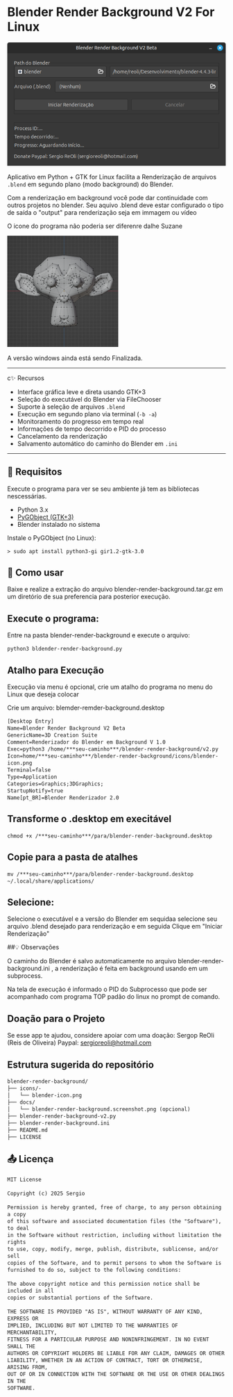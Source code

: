 # Blender Render Background V2 For Linux

<img alt="blender-render-background-screenshot.png" src="blender-render-background-screenshot.png">

Aplicativo em Python + GTK for Linux facilita a Renderização de arquivos `.blend` em segundo plano (modo background) do Blender.

Com a renderização em background você pode dar continuidade com outros projetos no blender.
Seu aquivo .blend deve estar configurado o tipo de saída o "output" para renderização seja em immagem ou vídeo

O icone do programa não poderia ser diferenre dalhe Suzane

<img alt="blender-icon.png" src="blender-icon.png">

A versão windows ainda está sendo Finalizada.


---
c✨ Recursos

- Interface gráfica leve e direta usando GTK+3
- Seleção do executável do Blender via FileChooser
- Suporte à seleção de arquivos `.blend`
- Execução em segundo plano via terminal (`-b -a`)
- Monitoramento do progresso em tempo real
- Informações de tempo decorrido e PID do processo
- Cancelamento da renderização
- Salvamento automático do caminho do Blender em `.ini`

---

## 🔧 Requisitos

Execute o programa para ver se seu ambiente já tem as bibliotecas 
nescessárias.

- Python 3.x
- [PyGObject (GTK+3)](https://pygobject.readthedocs.io/en/latest/)
- Blender instalado no sistema

Instale o PyGObject (no Linux):

```
> sudo apt install python3-gi gir1.2-gtk-3.0
```

## 🚀 Como usar
Baixe e realize a extração do arquivo blender-render-background.tar.gz em
um diretório de sua preferencia para posterior execução.

## Execute o programa:

Entre na pasta blender-render-background e execute o arquivo:

```
python3 bldender-render-background.py
```

## Atalho para Execução

Execução via menu é opcional, crie um atalho do programa no menu do Linux
que deseja colocar

Crie um arquivo: blemder-remder-background.desktop

```
[Desktop Entry]
Name=Blender Render Background V2 Beta
GenericName=3D Creation Suite
Comment=Renderizador do Blender em Background V 1.0
Exec=python3 /home/***seu-caminho***/blender-render-background/v2.py
Icon=home/***seu-caminho***/blender-render-background/icons/blender-icon.png
Terminal=false
Type=Application
Categories=Graphics;3DGraphics;
StartupNotify=true
Name[pt_BR]=Blender Renderizador 2.0

```

## Transforme o .desktop em execitável
```
chmod +x /***seu-caminho***/para/blender-render-background.desktop
```
## Copie para a pasta de atalhes

```
mv /***seu-caminho***/para/blender-render-background.desktop ~/.local/share/applications/
```

## Selecione:

Selecione o executável e a versão do Blender em sequidaa selecione seu arquivo .blend desejado 
para renderização e em seguida Clique em "Iniciar Renderização"

##💡 Observações

O caminho do Blender é salvo automaticamente no arquivo blender-render-background.ini , a
renderização é feita em background usando em um subprocess. 

Na tela de execução é informado o PID do Subprocesso que pode ser acompanhado com programa
TOP padão do linux no prompt de comando.

## Doação para o Projeto

Se esse app te ajudou, considere apoiar com uma doação:
Sergop ReOli (Reis de Oliveira)
Paypal: sergioreoli@hotmail.com

## Estrutura sugerida do repositório

```
blender-render-background/
├── icons/-
│   └── blender-icon.png
├── docs/
│   └── blender-render-background.screenshot.png (opcional)
├── blender-render-background-v2.py
├── blender-render-background.ini
├── README.md
├── LICENSE
```

## 📤 Licença
```
MIT License

Copyright (c) 2025 Sergio

Permission is hereby granted, free of charge, to any person obtaining a copy
of this software and associated documentation files (the "Software"), to deal
in the Software without restriction, including without limitation the rights  
to use, copy, modify, merge, publish, distribute, sublicense, and/or sell  
copies of the Software, and to permit persons to whom the Software is  
furnished to do so, subject to the following conditions:

The above copyright notice and this permission notice shall be included in all  
copies or substantial portions of the Software.

THE SOFTWARE IS PROVIDED "AS IS", WITHOUT WARRANTY OF ANY KIND, EXPRESS OR  
IMPLIED, INCLUDING BUT NOT LIMITED TO THE WARRANTIES OF MERCHANTABILITY,  
FITNESS FOR A PARTICULAR PURPOSE AND NONINFRINGEMENT. IN NO EVENT SHALL THE  
AUTHORS OR COPYRIGHT HOLDERS BE LIABLE FOR ANY CLAIM, DAMAGES OR OTHER  
LIABILITY, WHETHER IN AN ACTION OF CONTRACT, TORT OR OTHERWISE, ARISING FROM,  
OUT OF OR IN CONNECTION WITH THE SOFTWARE OR THE USE OR OTHER DEALINGS IN THE  
SOFTWARE.

```


